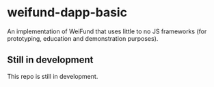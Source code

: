 # weifund-dapp-basic
An implementation of WeiFund that uses little to no JS frameworks (for prototyping, education and demonstration purposes).

## Still in development
This repo is still in development.
